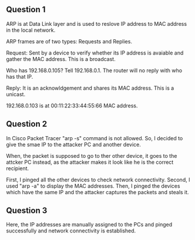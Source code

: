 ## Question 1 

ARP is at Data Link layer and is used to reslove IP address to MAC address in the local network.

ARP frames are of two types: Requests and Replies.

Request: Sent by a device to verify whether its IP address is avaiable and gather the MAC address.
This is a broadcast.

Who has 192.168.0.105? Tell 192.168.0.1. The router will no reply with who has that IP.

Reply: It is an acknowldgement and shares its MAC address. This is a unicast.

192.168.0.103 is at 00:11:22:33:44:55:66 MAC address.

## Question 2

In Cisco Packet Tracer "arp -s" command is not allowed. So, I decided to give the smae IP to the attacker PC and another device.

When, the packet is supposed to go to ther other device, it goes to the attcker PC instead, as the attacker makes it look like he is the correct recipient. 

First, I pinged all the other devices to check network connectivity. 
Second, I used "arp -a" to display the MAC addresses. 
Then, I pinged the devices which have the same IP and the attacker captures the packets and steals it. 


## Question 3 

Here, the IP addresses are  manually assigned to the PCs and pinged successfully and network connectivity is established. 
